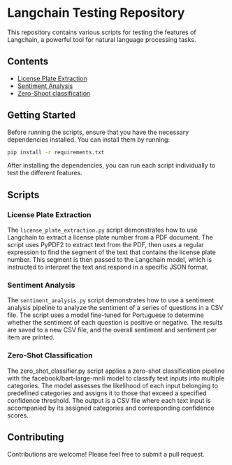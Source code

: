 # Langchain Testing Repository

This repository contains various scripts for testing the features of Langchain, a powerful tool for natural language processing tasks.

## Contents

- [License Plate Extraction](#license-plate-extraction)
- [Sentiment Analysis](#sentiment-analysis)
- [Zero-Shoot classification](#Zero-Shot-Classification)

## Getting Started

Before running the scripts, ensure that you have the necessary dependencies installed. You can install them by running:

```bash
pip install -r requirements.txt
```

After installing the dependencies, you can run each script individually to test the different features.

## Scripts

### License Plate Extraction

The `license_plate_extraction.py` script demonstrates how to use Langchain to extract a license plate number from a PDF document. The script uses PyPDF2 to extract text from the PDF, then uses a regular expression to find the segment of the text that contains the license plate number. This segment is then passed to the Langchain model, which is instructed to interpret the text and respond in a specific JSON format.

### Sentiment Analysis

The `sentiment_analysis.py` script demonstrates how to use a sentiment analysis pipeline to analyze the sentiment of a series of questions in a CSV file. The script uses a model fine-tuned for Portuguese to determine whether the sentiment of each question is positive or negative. The results are saved to a new CSV file, and the overall sentiment and sentiment per item are printed.

### Zero-Shot Classification

The zero_shot_classifier.py script applies a zero-shot classification pipeline with the facebook/bart-large-mnli model to classify text inputs into multiple categories. The model assesses the likelihood of each input belonging to predefined categories and assigns it to those that exceed a specified confidence threshold. The output is a CSV file where each text input is accompanied by its assigned categories and corresponding confidence scores.

## Contributing

Contributions are welcome! Please feel free to submit a pull request.
